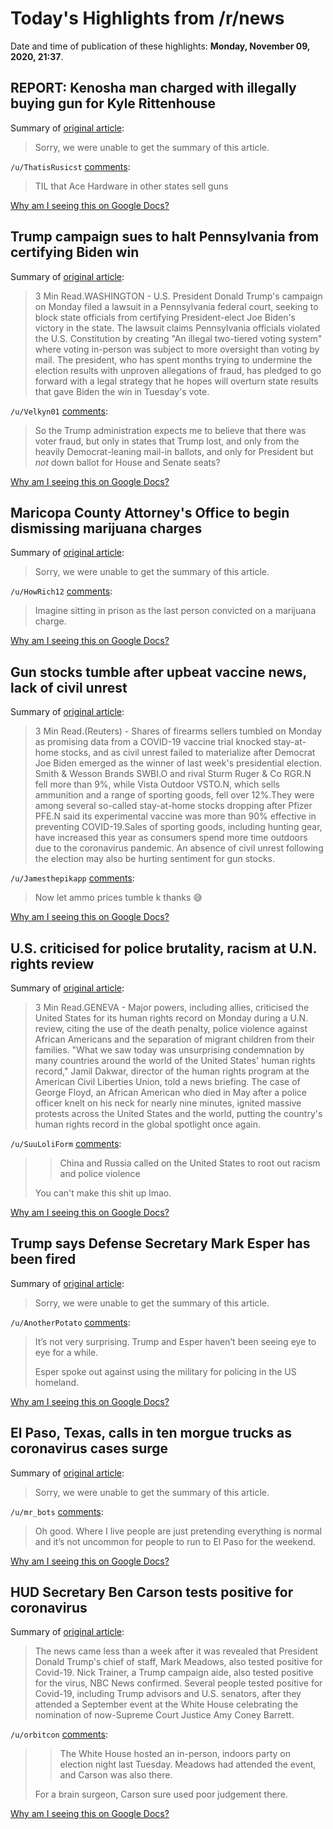 # Today's Highlights from /r/news

Date and time of publication of these highlights: **Monday, November 09, 2020, 21:37**.

## REPORT: Kenosha man charged with illegally buying gun for Kyle Rittenhouse

Summary of [original article](https://waow.com/2020/11/09/gun-used-by-rittenhouse-in-kenosha-killings-was-bought-in-ladysmith-complaint-states/):

> Sorry, we were unable to get the summary of this article.

`/u/ThatisRusicst` [comments](https://www.reddit.com/r/news/comments/jr8moq/report_kenosha_man_charged_with_illegally_buying/):

> TIL that Ace Hardware in other states sell guns

[Why am I seeing this on Google Docs?](https://docs.google.com/document/d/1Dc6We63vOXIZsc0op-Bt4abqkYjXzOigalQqFxmvvbM/edit?usp=sharing)

## Trump campaign sues to halt Pennsylvania from certifying Biden win

Summary of [original article](https://www.reuters.com/article/us-usa-election-pennsylvania-lawsuit/trump-campaign-sues-to-halt-pennsylvania-from-certifying-biden-win-idUSKBN27P30F?il=0):

> 3 Min Read.WASHINGTON - U.S. President Donald Trump's campaign on Monday filed a lawsuit in a Pennsylvania federal court, seeking to block state officials from certifying President-elect Joe Biden's victory in the state. The lawsuit claims Pennsylvania officials violated the U.S. Constitution by creating "An illegal two-tiered voting system" where voting in-person was subject to more oversight than voting by mail. The president, who has spent months trying to undermine the election results with unproven allegations of fraud, has pledged to go forward with a legal strategy that he hopes will overturn state results that gave Biden the win in Tuesday's vote.

`/u/Velkyn01` [comments](https://www.reddit.com/r/news/comments/jra5r2/trump_campaign_sues_to_halt_pennsylvania_from/):

> So the Trump administration expects me to believe that there was voter fraud, but only in states that Trump lost, and only from the heavily Democrat-leaning mail-in ballots, and only for President but *not* down ballot for House and Senate seats?

[Why am I seeing this on Google Docs?](https://docs.google.com/document/d/1Dc6We63vOXIZsc0op-Bt4abqkYjXzOigalQqFxmvvbM/edit?usp=sharing)

## Maricopa County Attorney's Office to begin dismissing marijuana charges

Summary of [original article](https://ktar.com/story/3688676/maricopa-county-attorneys-office-to-begin-dismissing-marijuana-charges/):

> Sorry, we were unable to get the summary of this article.

`/u/HowRich12` [comments](https://www.reddit.com/r/news/comments/jrba6e/maricopa_county_attorneys_office_to_begin/):

> Imagine sitting in prison as the last person convicted on a marijuana charge.

[Why am I seeing this on Google Docs?](https://docs.google.com/document/d/1Dc6We63vOXIZsc0op-Bt4abqkYjXzOigalQqFxmvvbM/edit?usp=sharing)

## Gun stocks tumble after upbeat vaccine news, lack of civil unrest

Summary of [original article](https://www.reuters.com/article/us-usa-stocks-guns/gun-stocks-tumble-after-upbeat-vaccine-news-lack-of-civil-unrest-idUSKBN27P2N2?il=0):

> 3 Min Read.(Reuters) - Shares of firearms sellers tumbled on Monday as promising data from a COVID-19 vaccine trial knocked stay-at-home stocks, and as civil unrest failed to materialize after Democrat Joe Biden emerged as the winner of last week's presidential election. Smith & Wesson Brands SWBI.O and rival Sturm Ruger & Co RGR.N fell more than 9%, while Vista Outdoor VSTO.N, which sells ammunition and a range of sporting goods, fell over 12%.They were among several so-called stay-at-home stocks dropping after Pfizer PFE.N said its experimental vaccine was more than 90% effective in preventing COVID-19.Sales of sporting goods, including hunting gear, have increased this year as consumers spend more time outdoors due to the coronavirus pandemic. An absence of civil unrest following the election may also be hurting sentiment for gun stocks.

`/u/Jamesthepikapp` [comments](https://www.reddit.com/r/news/comments/jr499s/gun_stocks_tumble_after_upbeat_vaccine_news_lack/):

> Now let ammo prices tumble k thanks 😅

[Why am I seeing this on Google Docs?](https://docs.google.com/document/d/1Dc6We63vOXIZsc0op-Bt4abqkYjXzOigalQqFxmvvbM/edit?usp=sharing)

## U.S. criticised for police brutality, racism at U.N. rights review

Summary of [original article](https://www.reuters.com/article/us-usa-un-rights/u-s-criticised-for-police-brutality-racism-at-u-n-rights-review-idUSKBN27P2W2):

> 3 Min Read.GENEVA - Major powers, including allies, criticised the United States for its human rights record on Monday during a U.N. review, citing the use of the death penalty, police violence against African Americans and the separation of migrant children from their families. "What we saw today was unsurprising condemnation by many countries around the world of the United States' human rights record," Jamil Dakwar, director of the human rights program at the American Civil Liberties Union, told a news briefing. The case of George Floyd, an African American who died in May after a police officer knelt on his neck for nearly nine minutes, ignited massive protests across the United States and the world, putting the country's human rights record in the global spotlight once again.

`/u/SuuLoliForm` [comments](https://www.reddit.com/r/news/comments/jr78t0/us_criticised_for_police_brutality_racism_at_un/):

> >China and Russia called on the United States to root out racism and police violence
> 
> You can't make this shit up lmao.

[Why am I seeing this on Google Docs?](https://docs.google.com/document/d/1Dc6We63vOXIZsc0op-Bt4abqkYjXzOigalQqFxmvvbM/edit?usp=sharing)

## Trump says Defense Secretary Mark Esper has been fired

Summary of [original article](https://www.cnbc.com/2020/11/09/trump-says-defense-secretary-mark-esper-has-been-fired.html):

> Sorry, we were unable to get the summary of this article.

`/u/AnotherPotato` [comments](https://www.reddit.com/r/news/comments/jr2lks/trump_says_defense_secretary_mark_esper_has_been/):

> It’s not very surprising. Trump and Esper haven’t been seeing eye to eye for a while. 
> 
> Esper spoke out against using the military for policing in the US homeland.

[Why am I seeing this on Google Docs?](https://docs.google.com/document/d/1Dc6We63vOXIZsc0op-Bt4abqkYjXzOigalQqFxmvvbM/edit?usp=sharing)

## El Paso, Texas, calls in ten morgue trucks as coronavirus cases surge

Summary of [original article](https://www.reuters.com/article/us-health-coronavirus-usa-texas-idUSKBN27P2VY):

> Sorry, we were unable to get the summary of this article.

`/u/mr_bots` [comments](https://www.reddit.com/r/news/comments/jrbwp4/el_paso_texas_calls_in_ten_morgue_trucks_as/):

> Oh good. Where I live people are just pretending everything is normal and it’s not uncommon for people to run to El Paso for the weekend.

[Why am I seeing this on Google Docs?](https://docs.google.com/document/d/1Dc6We63vOXIZsc0op-Bt4abqkYjXzOigalQqFxmvvbM/edit?usp=sharing)

## HUD Secretary Ben Carson tests positive for coronavirus

Summary of [original article](https://www.cnbc.com/2020/11/09/hud-secretary-ben-carson-tests-positive-for-coronavirus.html?__source=iosappshare%7Ccom.apple.UIKit.activity.CopyToPasteboard):

> The news came less than a week after it was revealed that President Donald Trump's chief of staff, Mark Meadows, also tested positive for Covid-19. Nick Trainer, a Trump campaign aide, also tested positive for the virus, NBC News confirmed. Several people tested positive for Covid-19, including Trump advisors and U.S. senators, after they attended a September event at the White House celebrating the nomination of now-Supreme Court Justice Amy Coney Barrett.

`/u/orbitcon` [comments](https://www.reddit.com/r/news/comments/jr0vla/hud_secretary_ben_carson_tests_positive_for/):

> > The White House hosted an in-person, indoors party on election night last Tuesday. Meadows had attended the event, and Carson was also there.
> 
> For a brain surgeon, Carson sure used poor judgement there.

[Why am I seeing this on Google Docs?](https://docs.google.com/document/d/1Dc6We63vOXIZsc0op-Bt4abqkYjXzOigalQqFxmvvbM/edit?usp=sharing)

